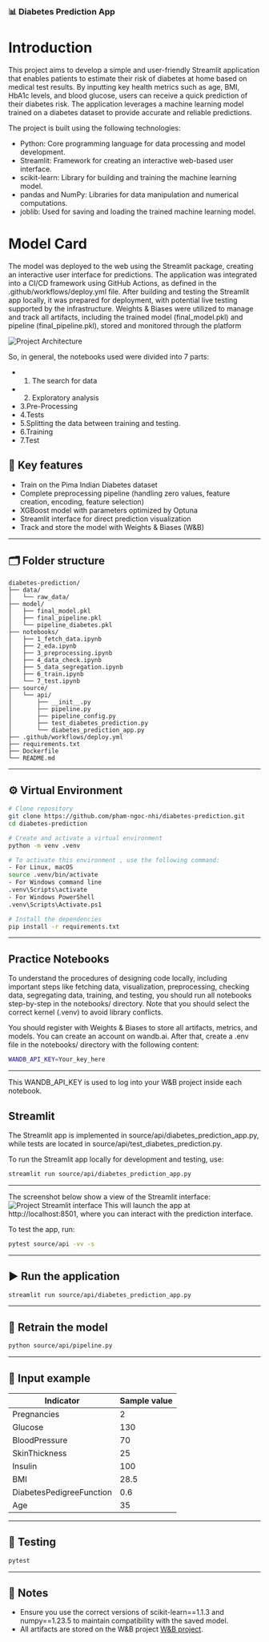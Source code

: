 ### 📊 Diabetes Prediction App
# Introduction

This project aims to develop a simple and user-friendly Streamlit application that enables patients to estimate their risk of diabetes at home based on medical test results. By inputting key health metrics such as age, BMI, HbA1c levels, and blood glucose, users can receive a quick prediction of their diabetes risk. The application leverages a machine learning model trained on a diabetes dataset to provide accurate and reliable predictions.

The project is built using the following technologies:

- Python: Core programming language for data processing and model development.
- Streamlit: Framework for creating an interactive web-based user interface.
- scikit-learn: Library for building and training the machine learning model.
- pandas and NumPy: Libraries for data manipulation and numerical computations.
- joblib: Used for saving and loading the trained machine learning model.

# Model Card

The model was deployed to the web using the Streamlit package, creating an interactive user interface for predictions. The application was integrated into a CI/CD framework using GitHub Actions, as defined in the .github/workflows/deploy.yml file. After building and testing the Streamlit app locally, it was prepared for deployment, with potential live testing supported by the infrastructure. Weights & Biases were utilized to manage and track all artifacts, including the trained model (final_model.pkl) and pipeline (final_pipeline.pkl), stored and monitored through the platform

![Project Architecture](MLOps_diabetes_architecture.png)

So, in general, the notebooks used were divided into 7 parts:

- 1. The search for data
- 2. Exploratory analysis
- 3.Pre-Processing
- 4.Tests
- 5.Splitting the data between training and testing.
- 6.Training
- 7.Test

## 🚀 Key features
- Train on the Pima Indian Diabetes dataset
- Complete preprocessing pipeline (handling zero values, feature creation, encoding, feature selection)
- XGBoost model with parameters optimized by Optuna
- Streamlit interface for direct prediction visualization
- Track and store the model with Weights & Biases (W&B)
---

## 🗂️ Folder structure

```
diabetes-prediction/
├── data/
│   └── raw_data/
├── model/
│   ├── final_model.pkl
│   ├── final_pipeline.pkl
│   └── pipeline_diabetes.pkl
├── notebooks/
│   ├── 1_fetch_data.ipynb
│   ├── 2_eda.ipynb
│   ├── 3_preprocessing.ipynb
│   ├── 4_data_check.ipynb
│   ├── 5_data_segregation.ipynb
│   ├── 6_train.ipynb
│   └── 7_test.ipynb
├── source/
│   └── api/
│       ├── __init__.py
│       ├── pipeline.py
│       ├── pipeline_config.py
│       ├── test_diabetes_prediction.py
│       └── diabetes_prediction_app.py
├── .github/workflows/deploy.yml
├── requirements.txt
├── Dockerfile
└── README.md
```

---

## ⚙️ Virtual Environment
```bash
# Clone repository
git clone https://github.com/pham-ngoc-nhi/diabetes-prediction.git
cd diabetes-prediction

# Create and activate a virtual environment
python -m venv .venv

# To activate this environment , use the following command:
- For Linux, macOS
source .venv/bin/activate
- For Windows command line
.venv\Scripts\activate
- For Windows PowerShell
.venv\Scripts\Activate.ps1

# Install the dependencies
pip install -r requirements.txt
```

---

## Practice Notebooks
To understand the procedures of designing code locally, including important steps like fetching data, visualization, preprocessing, checking data, segregating data, training, and testing, you should run all notebooks step-by-step in the notebooks/ directory. Note that you should select the correct kernel (.venv) to avoid library conflicts.

You should register with Weights & Biases to store all artifacts, metrics, and models. You can create an account on wandb.ai. After that, create a .env file in the notebooks/ directory with the following content:
```bash
WANDB_API_KEY=Your_key_here
```

---
This WANDB_API_KEY is used to log into your W&B project inside each notebook.

## Streamlit 

The Streamlit app is implemented in source/api/diabetes_prediction_app.py, while tests are located in source/api/test_diabetes_prediction.py.

To run the Streamlit app locally for development and testing, use:
```bash
streamlit run source/api/diabetes_prediction_app.py
```

---
The screenshot below show a view of the Streamlit interface:
![Project Streamlit interface](streamlit_diabetes_prediction.png)
This will launch the app at http://localhost:8501, where you can interact with the prediction interface.

To test the app, run:
```bash
pytest source/api -vv -s
```

---
## ▶️ Run the application

```bash
streamlit run source/api/diabetes_prediction_app.py
```

---

## 🧠 Retrain the model

```bash
python source/api/pipeline.py
```

---

## 📝 Input example

| Indicator                  | Sample value|
|----------------------------|-------------|
| Pregnancies                | 2           |
| Glucose                    | 130         |
| BloodPressure              | 70          |
| SkinThickness              | 25          |
| Insulin                    | 100         |
| BMI                        | 28.5        |
| DiabetesPedigreeFunction   | 0.6         |
| Age                        | 35          |

---

## 🧪 Testing

```bash
pytest
```

---

## 📌 Notes
- Ensure you use the correct versions of scikit-learn==1.1.3 and numpy==1.23.5 to maintain compatibility with the saved model.
- All artifacts are stored on the W&B project [W&B project](https://wandb.ai/ngocnhi-p4work-national-economics-university/diabetes).
